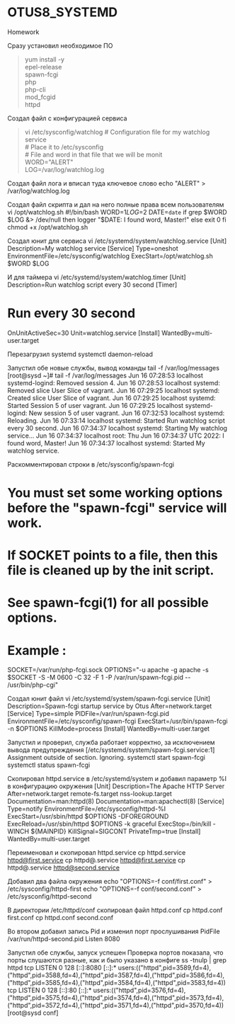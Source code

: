 # OTUS8_SYSTEMD
Homework

Сразу установил необходимое ПО
>yum install -y \
epel-release \
spawn-fcgi \
php \
php-cli \
mod_fcgid \
httpd

Создал файл с конфигурацией сервиса
>vi  /etc/sysconfig/watchlog
\# Configuration file for my watchlog service \
\# Place it to /etc/sysconfig \
\# File and word in that file that we will be monit \
WORD="ALERT" \
LOG=/var/log/watchlog.log

Создал файл лога и вписал туда ключевое слово
echo "ALERT" > /var/log/watchlog.log

Создал файл скрипта и дал на него полные права всем пользователям
vi /opt/watchlog.sh
#!/bin/bash
WORD=$1
LOG=$2
DATE=`date`
if grep $WORD $LOG &> /dev/null
then
logger "$DATE: I found word, Master!"
else
exit 0
fi
chmod +x /opt/watchlog.sh

Создал юнит для сервиса
vi /etc/systemd/system/watchlog.service
[Unit]
Description=My watchlog service
[Service]
Type=oneshot
EnvironmentFile=/etc/sysconfig/watchlog
ExecStart=/opt/watchlog.sh $WORD $LOG

И для таймера
vi /etc/systemd/system/watchlog.timer
[Unit]
Description=Run watchlog script every 30 second
[Timer]
# Run every 30 second
OnUnitActiveSec=30
Unit=watchlog.service
[Install]
WantedBy=multi-user.target

Перезагрузил systemd
systemctl daemon-reload

Запустил обе новые службы, вывод команды tail -f /var/log/messages
[root@sysd ~]# tail -f /var/log/messages
Jun 16 07:28:53 localhost systemd-logind: Removed session 4.
Jun 16 07:28:53 localhost systemd: Removed slice User Slice of vagrant.
Jun 16 07:29:25 localhost systemd: Created slice User Slice of vagrant.
Jun 16 07:29:25 localhost systemd: Started Session 5 of user vagrant.
Jun 16 07:29:25 localhost systemd-logind: New session 5 of user vagrant.
Jun 16 07:32:53 localhost systemd: Reloading.
Jun 16 07:33:14 localhost systemd: Started Run watchlog script every 30 second.
Jun 16 07:34:37 localhost systemd: Starting My watchlog service...
Jun 16 07:34:37 localhost root: Thu Jun 16 07:34:37 UTC 2022: I found word, Master!
Jun 16 07:34:37 localhost systemd: Started My watchlog service.

Раскомментировал строки в /etc/sysconfig/spawn-fcgi
# You must set some working options before the "spawn-fcgi" service will work.
# If SOCKET points to a file, then this file is cleaned up by the init script.
#
# See spawn-fcgi(1) for all possible options.
#
# Example :
SOCKET=/var/run/php-fcgi.sock
OPTIONS="-u apache -g apache -s $SOCKET -S -M 0600 -C 32 -F 1 -P /var/run/spawn-fcgi.pid -- /usr/bin/php-cgi"

Создал юнит файл
vi /etc/systemd/system/spawn-fcgi.service
[Unit]
Description=Spawn-fcgi startup service by Otus
After=network.target
[Service]
Type=simple
PIDFile=/var/run/spawn-fcgi.pid
EnvironmentFile=/etc/sysconfig/spawn-fcgi
ExecStart=/usr/bin/spawn-fcgi -n $OPTIONS
KillMode=process
[Install]
WantedBy=multi-user.target

Запустил и проверил, служба работает корректно, за исключением вывода предупреждения [/etc/systemd/system/spawn-fcgi.service:1] Assignment outside of section. Ignoring.
systemctl start spawn-fcgi
systemctl status spawn-fcgi

Скопировал httpd.service в /etc/systemd/system и добавил параметр %I в конфигурацию окружения
[Unit]
Description=The Apache HTTP Server
After=network.target remote-fs.target nss-lookup.target
Documentation=man:httpd(8)
Documentation=man:apachectl(8)
[Service]
Type=notify
EnvironmentFile=/etc/sysconfig/httpd-%I
ExecStart=/usr/sbin/httpd $OPTIONS -DFOREGROUND
ExecReload=/usr/sbin/httpd $OPTIONS -k graceful
ExecStop=/bin/kill -WINCH ${MAINPID}
KillSignal=SIGCONT
PrivateTmp=true
[Install]
WantedBy=multi-user.target

Переименовал и скопировал httpd.service
cp httpd.service httpd@first.service
cp httpd@.service httpd@first.service
cp httpd@.service httpd@second.service

Добавил два файла окружения
echo "OPTIONS=-f conf/first.conf" > /etc/sysconfig/httpd-first
echo "OPTIONS=-f conf/second.conf" > /etc/sysconfig/httpd-second

В директории /etc/httpd/conf скопировал файл httpd.conf
cp httpd.conf first.conf
cp httpd.conf second.conf

Во втором добавил запись Pid и изменил порт прослушивания
PidFile /var/run/httpd-second.pid
Listen 8080

Запустил обе службы, запуск успешен
Проверка портов показала, что порты слушаются разные, как и было указано в конфиге
ss -tnulp | grep httpd
tcp    LISTEN     0      128    [::]:8080               [::]:*                   users:(("httpd",pid=3589,fd=4),("httpd",pid=3588,fd=4),("httpd",pid=3587,fd=4),("httpd",pid=3586,fd=4),("httpd",pid=3585,fd=4),("httpd",pid=3584,fd=4),("httpd",pid=3583,fd=4))
tcp    LISTEN     0      128    [::]:80                 [::]:*                   users:(("httpd",pid=3576,fd=4),("httpd",pid=3575,fd=4),("httpd",pid=3574,fd=4),("httpd",pid=3573,fd=4),("httpd",pid=3572,fd=4),("httpd",pid=3571,fd=4),("httpd",pid=3570,fd=4))
[root@sysd conf]
